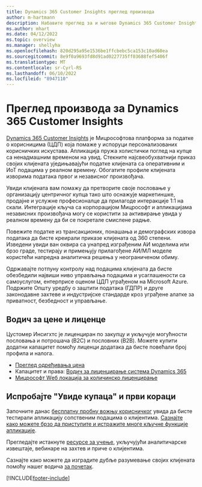 ```yaml
---
title: Dynamics 365 Customer Insights преглед производа
author: m-hartmann
description: Набавите преглед за и његове Dynamics 365 Customer Insights главне функције.
ms.author: mhart
ms.date: 04/12/2022
ms.topic: overview
ms.manager: shellyha
ms.openlocfilehash: 820d295a95e1536be1ffcbebc5ca153c10ad60ea
ms.sourcegitcommit: 8e9f0a9693fd8d91ad0227735ff03688fef5406f
ms.translationtype: MT
ms.contentlocale: sr-Cyrl-RS
ms.lasthandoff: 06/10/2022
ms.locfileid: "8947110"
---
```

# <a name="product-overview-for-dynamics-365-customer-insights"></a>Преглед производа за Dynamics 365 Customer Insights

[Dynamics 365 Customer Insights](https://dynamics.microsoft.com/ai/customer-insights/) је Мицрософтова платформа за податке о корисницима (ЦДП) која помаже у испоруци персонализованих корисничких искустава. Апликација пружа холистички поглед на купце са ненадмашним временом на увид. Стекните најсвеобухватнији приказ својих клијената уједињавајући податке клијената са оперативним и ИоТ подацима у реалном времену. Обогатите профиле клијената изворима података првог и независног произвођача. 

Увиди клијената вам помажу да претворите своје пословање у организацију центричног купца тако што оснажује маркетиншке, продајне и услужне професионалце да прилагоде интеракције 1:1 на скали. Интеграције кључа са корпорацијом Мицрософт и апликацијама независних произвођача могу се користити за активирање увида у реалном времену да би се покретале смислене радње.

Повежите податке из трансакционих, понашања и демографских извора података да бисте креирали приказе клијената од 360 степени. Изведени увиди ван оквира са унапред изграђеним АИ моделима или брзо граде, тестирају и примењују прилагођене АИ/МЛ моделе користећи напредна аналитичка решења у неограниченом обиму.

Одржавајте потпуну контролу над подацима клијената да бисте обезбедили највиши ниво управљања подацима и усаглашености са самоуслугом, ентерприсе оценом ЦДП уграђеном на Microsoft Azure. Подржите Општу уредбу о заштити података (ГДПР) и друге законодавне захтеве и индустријске стандарде кроз уграђене алатке за приватност, безбедност и управљање.

## <a name="pricing-and-licensing"></a>Водич за цене и лиценце
Цустомер Инсигхтс је лиценциран по закупцу и укључује могућности пословања и потрошача (B2C) и пословних (B2B). Можете купити додатни капацитет помоћу лиценци додатака да бисте повећали број профила и налога.

- [Преглед одређивања цена](https://dynamics.microsoft.com/ai/customer-insights/pricing/)
- Капацитет и права: [Водич за лиценцирање система Dynamics 365](https://go.microsoft.com/fwlink/?LinkId=866544)
- [Мицрософт Wеб локација за количинско лиценцирање](https://www.microsoft.com/licensing/how-to-buy/how-to-buy)

## <a name="try-customer-insights-and-get-started"></a>Испробајте "Увиде купаца" и први кораци

Започните данас [бесплатну пробну вожњу корисничког](https://signup.microsoft.com/create-account/signup?SKU=036c2481-aa8a-47cd-ab43-324f0c157c2d&ali=1&RU=https:%2F%2Fhome.ci.ai.dynamics.com%2Fstart%2Ftrial&products=036c2481-aa8a-47cd-ab43-324f0c157c2d) увида да бисте тестирали апликацију сопственим подацима о клијентима. [Сазнајте како можете брзо да приступите и истражите многе кључне функције апликације](trial-signup.md). 

Прегледајте истакнуте [ресурсе за учење](https://dynamics.microsoft.com/ai/customer-insights/resources/), укључујући аналитичарске извештаје, вебинаре на захтев и приче о клијентима.

Сазнајте како можете да изградите дубље разумевање својих клијената помоћу нашег водича [за почетак](get-started.md).

[!INCLUDE[footer-include](includes/footer-banner.md)]
